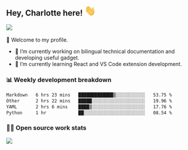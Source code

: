 ## Hey, Charlotte here! <img src="wave.gif" width="30px">

<p>
<img src="http://views.whatilearened.today/views/github/CharLotteiu/views.svg"/>
</p>

👏 Welcome to my profile.

- 🔭 I’m currently working on bilingual technical documentation and developing useful gadget.
- 🌱 I’m currently learning React and VS Code extension development.

### 📊 Weekly development breakdown
<!--START_SECTION:waka-->
```text
Markdown   6 hrs 23 mins   █████████████▒░░░░░░░░░░░   53.75 % 
Other      2 hrs 22 mins   █████░░░░░░░░░░░░░░░░░░░░   19.96 % 
YAML       2 hrs 6 mins    ████▒░░░░░░░░░░░░░░░░░░░░   17.76 % 
Python     1 hr            ██░░░░░░░░░░░░░░░░░░░░░░░   08.54 % 
```
<!--END_SECTION:waka-->

### 👨‍💻 Open source work stats

![](https://github-readme-stats.vercel.app/api?username=CharLotteiu&theme=flag-india)

<!--
**CharLotteiu/CharLotteiu** is a ✨ _special_ ✨ repository because its `README.md` (this file) appears on your GitHub profile.

Here are some ideas to get you started:

- 🔭 I’m currently working on ...
- 🌱 I’m currently learning ...
- 👯 I’m looking to collaborate on ...
- 🤔 I’m looking for help with ...
- 💬 Ask me about ...
- 📫 How to reach me: ...
- 😄 Pronouns: ...
- ⚡ Fun fact: ...
-->
